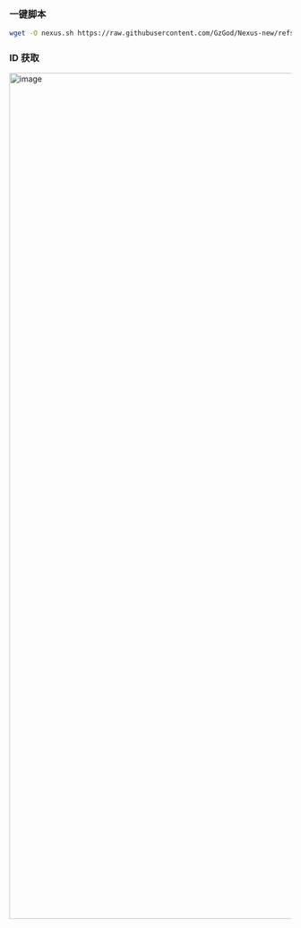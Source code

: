 ### 一键脚本
```bash
wget -O nexus.sh https://raw.githubusercontent.com/GzGod/Nexus-new/refs/heads/main/nexus.sh && sed -i 's/\r//' nexus.sh && chmod +x nexus.sh && ./nexus.sh
```
### ID 获取

<img width="1511" alt="image" src="https://github.com/user-attachments/assets/97934e91-c074-46d8-b14b-9e63da3c381d" />
